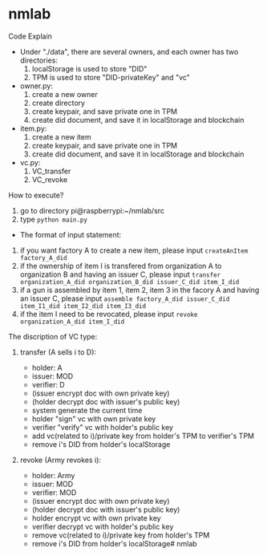 # nmlab

Code Explain

* Under "./data", there are several owners, and each owner has two directories:
    1. localStorage is used to store "DID"
    2. TPM is used to store "DID-privateKey" and "vc"
* owner.py: 
    1. create a new owner
    2. create directory
    3. create keypair, and save private one in TPM
    4. create did document, and save it in localStorage and blockchain
* item.py:
    1. create a new item
    2. create keypair, and save private one in TPM
    3. create did document, and save it in localStorage and blockchain
* vc.py:
    1. VC_transfer
    2. VC_revoke

How to execute?

1. go to directory pi@raspberrypi:~/nmlab/src
2. type `python main.py`

* The format of input statement:
1. if you want factory A to create a new item, please input `createAnItem factory_A_did`
2. if the ownership of item I is transfered from organization A to organization B and having an issuer C,   please input `transfer organization_A_did organization_B_did issuer_C_did item_I_did `
3. if a gun is assembled by item 1, item 2, item 3 in the facory A and having an issuer C, please input `assemble factory_A_did issuer_C_did item_I1_did item_I2_did item_I3_did`
4. if the item I need to be revocated, please input `revoke organization_A_did item_I_did`

The discription of VC type:
1. transfer (A sells i to D):
    * holder: A
    * issuer: MOD
    * verifier: D
    * (issuer encrypt doc with own private key)
    * (holder decrypt doc with issuer's public key)
    * system generate the current time
    * holder "sign" vc with own private key 
    * verifier "verify" vc with holder's public key
    * add vc(related to i)/private key from holder's TPM to verifier's TPM 
    * remove i's DID from holder's localStorage

2. revoke (Army revokes i):
    * holder: Army
    * issuer: MOD
    * verifier: MOD
    * (issuer encrypt doc with own private key)
    * (holder decrypt doc with issuer's public key)
    * holder encrypt vc with own private key 
    * verifier decrypt vc with holder's public key
    * remove vc(related to i)/private key from holder's TPM
    * remove i's DID from holder's localStorage# nmlab
